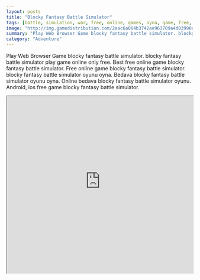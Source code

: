 ```yaml
---
layout: posts
title: "Blocky Fantasy Battle Simulator"
tags: [battle, simulation, war, free, online, games, oyna, game, free, games, play, play, games]
image: "http://img.gamedistribution.com/2aac6a064b3742ae963709a4d03990af-512x340.jpeg"
summary: "Play Web Browser Game blocky fantasy battle simulator. blocky fantasy battle simulator play game online only free. Best free online game blocky fantasy battle simulator. Free online game blocky fantasy battle simulator. blocky fantasy battle simulator oyunu oyna. Bedava blocky fantasy battle simulator oyunu oyna. Online bedava blocky fantasy battle simulator oyunu. Android, ios free game blocky fantasy battle simulator."
category: "Adventure"
---
```


Play Web Browser Game blocky fantasy battle simulator. blocky fantasy battle simulator play game online only free. Best free online game blocky fantasy battle simulator. Free online game blocky fantasy battle simulator. blocky fantasy battle simulator oyunu oyna. Bedava blocky fantasy battle simulator oyunu oyna. Online bedava blocky fantasy battle simulator oyunu. Android, ios free game blocky fantasy battle simulator.

<iframe width="100%" height="480px;" src="http://html5.gamedistribution.com/2aac6a064b3742ae963709a4d03990af/"></iframe>